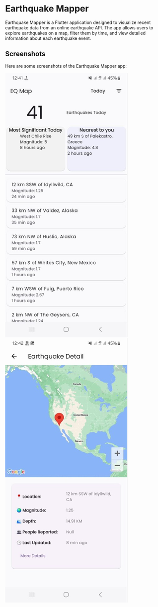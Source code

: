 # Earthquake Mapper

Earthquake Mapper is a Flutter application designed to visualize recent earthquake data from an online earthquake API. The app allows users to explore earthquakes on a map, filter them by time, and view detailed information about each earthquake event.

## Screenshots

Here are some screenshots of the Earthquake Mapper app:

![Screenshot 1](assets/screenshots/screenshot1.jpg)
![Screenshot 2](assets/screenshots/screenshot2.jpg)
